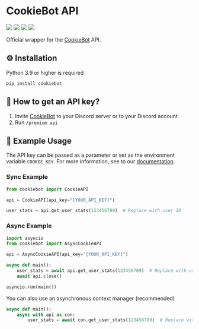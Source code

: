 # CookieBot API
[![](https://img.shields.io/pypi/v/cookiebot.svg?style=for-the-badge&logo=pypi&color=yellow&logoColor=white)](https://pypi.org/project/cookiebot/)
[![](https://img.shields.io/pypi/l/cookiebot?style=for-the-badge&color=5865F2)](https://github.com/tibue99/cookie-api/blob/main/LICENSE)
[![](https://img.shields.io/readthedocs/cookiebot?style=for-the-badge)](https://cookiebot.readthedocs.io/)
[![](https://img.shields.io/badge/CookieBot-Website-orange?style=for-the-badge)](https://cookie-bot.xyz/)

Official wrapper for the [CookieBot](https://cookie-bot.xyz) API.

## ⚙️ Installation
Python 3.9 or higher is required
```
pip install cookiebot
```

## 🔑 How to get an API key?
1. Invite [CookieBot](https://cookie-bot.xyz) to your Discord server or to your Discord account
2. Run `/premium api`

## 🚀 Example Usage
The API key can be passed as a parameter or set as the environment variable `COOKIE_KEY`.
For more information, see to our [documentation](https://cookie-bot.xyz/docs/api).

### Sync Example
```python
from cookiebot import CookieAPI

api = CookieAPI(api_key="[YOUR_API_KEY]")

user_stats = api.get_user_stats(123456789)  # Replace with user ID
```
### Async Example
```python
import asyncio
from cookiebot import AsyncCookieAPI

api = AsyncCookieAPI(api_key="[YOUR_API_KEY]")

async def main():
    user_stats = await api.get_user_stats(123456789)  # Replace with user ID
    await api.close()

asyncio.run(main())
```
You can also use an asynchronous context manager (recommended)
```python
async def main():
    async with api as con:
        user_stats = await con.get_user_stats(123456789)  # Replace with user ID
```
